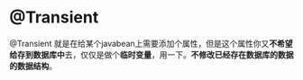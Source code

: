 # @Transient

@Transient 就是在给某个javabean上需要添加个属性，但是这个属性你又**不希望给存到数据库中**去，仅仅是做个**临时变量**，用一下。**不修改已经存在数据库的数据的数据结构**。